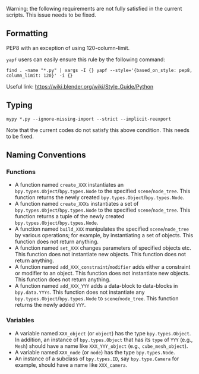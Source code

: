 Warning: the following requirements are not fully satisfied in the current scripts. This issue needs to be fixed.

## Formatting

PEP8 with an exception of using 120-column-limit.

`yapf` users can easily ensure this rule by the following command:
```
find . -name "*.py" | xargs -I {} yapf --style='{based_on_style: pep8, column_limit: 120}' -i {}
```

Useful link: <https://wiki.blender.org/wiki/Style_Guide/Python>

## Typing

```
mypy *.py --ignore-missing-import --strict --implicit-reexport
```

Note that the current codes do not satisfy this above condition. This needs to be fixed.

## Naming Conventions

### Functions

- A function named `create_XXX` instantiates an `bpy.types.Object`/`bpy.types.Node` to the specified `scene`/`node_tree`. This function returns the newly created `bpy.types.Object`/`bpy.types.Node`.
- A function named `create_XXXs` instantiates a set of `bpy.types.Object`/`bpy.types.Node` to the specified `scene`/`node_tree`. This function returns a tuple of the newly created `bpy.types.Object`/`bpy.types.Node`.
- A function named `build_XXX` manipulates the specified `scene`/`node_tree` by various operations; for example, by instantiating a set of objects. This function does not return anything.
- A function named `set_XXX` changes parameters of specified objects etc. This function does not instantiate new objects. This function does not return anything.
- A function named `add_XXX_constraint`/`modifier` adds either a constraint or modifier to an object. This function does not instantiate new objects. This function does not return anything.
- A function named `add_XXX_YYY` adds a data-block to data-blocks in `bpy.data.YYYs`. This function does not instantiate any `bpy.types.Object`/`bpy.types.Node` to `scene`/`node_tree`. This function returns the newly added `YYY`.

### Variables

- A variable named `XXX_object` (or `object`) has the type `bpy.types.Object`. In addition, an instance of `bpy.types.Object` that has its `type` of `YYY` (e.g., `Mesh`) should have a name like `XXX_YYY_object` (e.g., `cube_mesh_object`).
- A variable named `XXX_node` (or `node`) has the type `bpy.types.Node`.
- An instance of a subclass of `bpy.types.ID`, say `bpy.type.Camera` for example, should have a name like `XXX_camera`.
